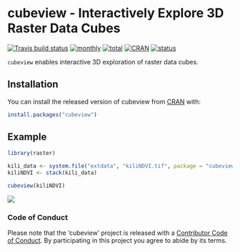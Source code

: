 
<!-- README.md is generated from README.Rmd. Please edit that file -->

# cubeview - Interactively Explore 3D Raster Data Cubes

[![Travis build
status](https://travis-ci.org/r-spatial/cubeview.svg?branch=master)](https://travis-ci.org/r-spatial/cubeview)
[![monthly](http://cranlogs.r-pkg.org/badges/cubeview)](https://www.rpackages.io/package/cubeview)
[![total](http://cranlogs.r-pkg.org/badges/grand-total/cubeview)](https://www.rpackages.io/package/cubeview)
[![CRAN](http://www.r-pkg.org/badges/version/cubeview?color=009999)](https://cran.r-project.org/package=cubeview)
[![status](https://tinyverse.netlify.com/badge/cubeview)](https://CRAN.R-project.org/package=cubeview)

`cubeview` enables interactive 3D exploration of raster data cubes.

## Installation

You can install the released version of cubeview from
[CRAN](https://CRAN.R-project.org) with:

``` r
install.packages("cubeview")
```

## Example

``` r
library(raster)

kili_data <- system.file("extdata", "kiliNDVI.tif", package = "cubeview")
kiliNDVI <- stack(kili_data)

cubeview(kiliNDVI)
```

![](man/figures/README-kili_cube.png)

### Code of Conduct

Please note that the ‘cubeview’ project is released with a [Contributor
Code of Conduct](CODE_OF_CONDUCT.md). By participating in this project
you agree to abide by its terms.
